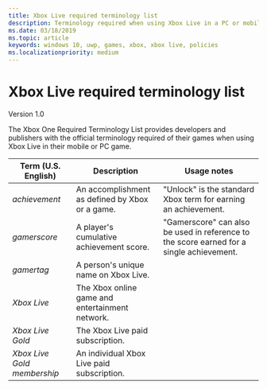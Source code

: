 ```yaml
---
title: Xbox Live required terminology list
description: Terminology required when using Xbox Live in a PC or mobile game.
ms.date: 03/18/2019
ms.topic: article
keywords: windows 10, uwp, games, xbox, xbox live, policies
ms.localizationpriority: medium
---
```


# Xbox Live required terminology list

Version 1.0

The Xbox One Required Terminology List provides developers and publishers with the official terminology required of their games when using Xbox Live in their mobile or PC game.

| Term (U.S. English) | Description | Usage notes |
|---|---|---|
| _achievement_ | An accomplishment as defined by Xbox or a game. | "Unlock" is the standard Xbox term for earning an achievement. |
| _gamerscore_ | A player's cumulative achievement score. | "Gamerscore" can also be used in reference to the score earned for a single achievement. |
| _gamertag_ | A person's unique name on Xbox Live. | |
| _Xbox Live_ | The Xbox online game and entertainment network. | |
| _Xbox Live Gold_ | The Xbox Live paid subscription. | |
| _Xbox Live Gold membership_ | An individual Xbox Live paid subscription. | |
